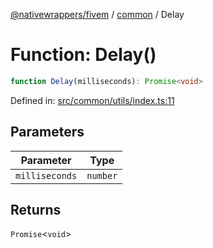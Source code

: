 [@nativewrappers/fivem](../../README.md) / [common](../README.md) / Delay

# Function: Delay()

```ts
function Delay(milliseconds): Promise<void>
```

Defined in: [src/common/utils/index.ts:11](https://github.com/nativewrappers/fivem/blob/712f0bf92fff25cfcad1f759429c48668c195b4a/src/common/utils/index.ts#L11)

## Parameters

| Parameter | Type |
| ------ | ------ |
| `milliseconds` | `number` |

## Returns

`Promise`\<`void`\>

